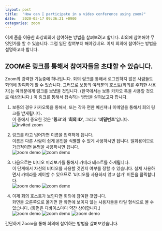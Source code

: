 ```yaml
---
layout: post
title:  "How can I participate in a video conference using zoom?"
date:   2020-03-17 09:36:21 +0900
categories: zoom
---
```

이제 줌을 이용한 화상회의에 참여하는 방법을 살펴보려고 합니다. 
회의에 참여해야 무엇인가를 할 수 있습니다. 
그럼 일단 참여부터 해야겠네요. 
이제 회의에 참여하는 방법을 설명하고자 합니다.

ZOOM은 링크를 통해서 참여자들을 초대할 수 있습니다.
---

Zoom의 강력한 기능중에 하나입니다. 회의 링크를 통해서 로그인하지 않은 사람들도 회의에 참여하게 할 수 있습니다. 
그러므로 보통의 여러분의 호스트(회의를 주최한 사용자)는 여러분에게 링크를 보냈을 것입니다. 
(한국에서는 보통 카카오 톡을 사용할 것으로 예상됩니다.) 
이 링크를 통해서 접속하는 방법을 살펴보고자 합니다.

1. 보통의 경우 카카오톡을 통해서, 또는 각자 편한 메신져나 이메일을 통해서 회의 링크를 받게됩니다.  
이 중에서 중요한 것은 '**링크**'와 '**회의 ID**', 그리고 '**비밀번호**'입니다.   
![invited zoom](/kys/assets/img/2020-03-17-post-01.png)   

2. 링크를 타고 넘어가면 이름을 입력하게 됩니다.   
이름은 다른 사람이 쉽게 본인을 식별할 수 있게 사용하시면 됩니다. 
일회용이므로 가급적이면 본명을 사용하시면 됩니다.  
![zoom demo](/kys/assets/img/2020-03-17-post-02.png) 
![zoom demo](/kys/assets/img/2020-03-17-post-03.png) 

3. 다음으로는 비디오 미리보기를 통해서 카메라 테스트를 하게됩니다.   
이 단계에서 자신의 비디오를 사용할 것인지 여부를 정할 수 있습니다. 
실제 사용하면서 카메라를 제어할 수 있으므로 '비디오를 사용하지 않고 참가' 버튼을 클릭합니다.  
![zoom demo](/kys/assets/img/2020-03-17-post-04.png) 
![zoom demo](/kys/assets/img/2020-03-17-post-05.png) 

4. 이제 회의 호스트가 보인다면 회의에 참여한 것입니다.   
화면을 오른쪽으로 옮기면 한 화면에 보이지 않는 사용자들을 타일 형식으로 볼 수 있습니다. (화면은 디바이스마다 약간 상이합니다.)  
![zoom demo](/kys/assets/img/2020-03-17-post-06.png) 
![zoom demo](/kys/assets/img/2020-03-17-post-07.png) 
![zoom demo](/kys/assets/img/2020-03-17-post-08.png) 
  
간단하게 Zoom을 통해 회의에 참여하는 방법을 살펴보았습니다.